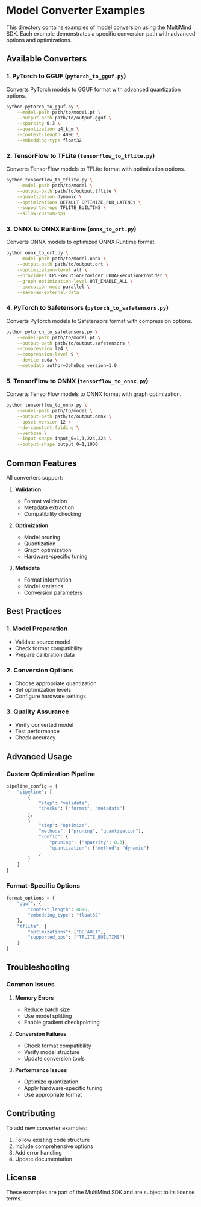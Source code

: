 # Model Converter Examples

This directory contains examples of model conversion using the MultiMind SDK. Each example demonstrates a specific conversion path with advanced options and optimizations.

## Available Converters

### 1. PyTorch to GGUF (`pytorch_to_gguf.py`)
Converts PyTorch models to GGUF format with advanced quantization options.

```bash
python pytorch_to_gguf.py \
    --model-path path/to/model.pt \
    --output-path path/to/output.gguf \
    --sparsity 0.3 \
    --quantization q4_k_m \
    --context-length 4096 \
    --embedding-type float32
```

### 2. TensorFlow to TFLite (`tensorflow_to_tflite.py`)
Converts TensorFlow models to TFLite format with optimization options.

```bash
python tensorflow_to_tflite.py \
    --model-path path/to/model \
    --output-path path/to/output.tflite \
    --quantization dynamic \
    --optimizations DEFAULT OPTIMIZE_FOR_LATENCY \
    --supported-ops TFLITE_BUILTINS \
    --allow-custom-ops
```

### 3. ONNX to ONNX Runtime (`onnx_to_ort.py`)
Converts ONNX models to optimized ONNX Runtime format.

```bash
python onnx_to_ort.py \
    --model-path path/to/model.onnx \
    --output-path path/to/output.ort \
    --optimization-level all \
    --providers CPUExecutionProvider CUDAExecutionProvider \
    --graph-optimization-level ORT_ENABLE_ALL \
    --execution-mode parallel \
    --save-as-external-data
```

### 4. PyTorch to Safetensors (`pytorch_to_safetensors.py`)
Converts PyTorch models to Safetensors format with compression options.

```bash
python pytorch_to_safetensors.py \
    --model-path path/to/model.pt \
    --output-path path/to/output.safetensors \
    --compression lz4 \
    --compression-level 9 \
    --device cuda \
    --metadata author=JohnDoe version=1.0
```

### 5. TensorFlow to ONNX (`tensorflow_to_onnx.py`)
Converts TensorFlow models to ONNX format with graph optimization.

```bash
python tensorflow_to_onnx.py \
    --model-path path/to/model \
    --output-path path/to/output.onnx \
    --opset-version 12 \
    --do-constant-folding \
    --verbose \
    --input-shape input_0=1,3,224,224 \
    --output-shape output_0=1,1000
```

## Common Features

All converters support:

1. **Validation**
   - Format validation
   - Metadata extraction
   - Compatibility checking

2. **Optimization**
   - Model pruning
   - Quantization
   - Graph optimization
   - Hardware-specific tuning

3. **Metadata**
   - Format information
   - Model statistics
   - Conversion parameters

## Best Practices

### 1. Model Preparation
- Validate source model
- Check format compatibility
- Prepare calibration data

### 2. Conversion Options
- Choose appropriate quantization
- Set optimization levels
- Configure hardware settings

### 3. Quality Assurance
- Verify converted model
- Test performance
- Check accuracy

## Advanced Usage

### Custom Optimization Pipeline
```python
pipeline_config = {
    "pipeline": [
        {
            "step": "validate",
            "checks": ["format", "metadata"]
        },
        {
            "step": "optimize",
            "methods": ["pruning", "quantization"],
            "config": {
                "pruning": {"sparsity": 0.3},
                "quantization": {"method": "dynamic"}
            }
        }
    ]
}
```

### Format-Specific Options
```python
format_options = {
    "gguf": {
        "context_length": 4096,
        "embedding_type": "float32"
    },
    "tflite": {
        "optimizations": ["DEFAULT"],
        "supported_ops": ["TFLITE_BUILTINS"]
    }
}
```

## Troubleshooting

### Common Issues

1. **Memory Errors**
   - Reduce batch size
   - Use model splitting
   - Enable gradient checkpointing

2. **Conversion Failures**
   - Check format compatibility
   - Verify model structure
   - Update conversion tools

3. **Performance Issues**
   - Optimize quantization
   - Apply hardware-specific tuning
   - Use appropriate format

## Contributing

To add new converter examples:
1. Follow existing code structure
2. Include comprehensive options
3. Add error handling
4. Update documentation

## License

These examples are part of the MultiMind SDK and are subject to its license terms. 
